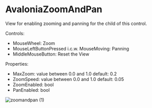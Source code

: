 # AvaloniaZoomAndPan

View for enabling zooming and panning for the child of this control.

Controls:
-   MouseWheel: Zoom
-   MouseLeftButtonPressed i.c.w. MouseMoving: Panning
-   MiddleMouseButton: Reset the View

Properties:
-   MaxZoom: value between 0.0 and 1.0 default: 0.2
-   ZoomSpeed: value between 0.0 and 1.0 default: 0.05
-   ZoomEnabled: bool
-   PanEnabled: bool

![zoomandpan (1)](https://github.com/DirkKramer/AvaloniaZoomAndPan/assets/46933603/b95ee48c-ab1a-4dc6-97e5-e6862a709aec)
